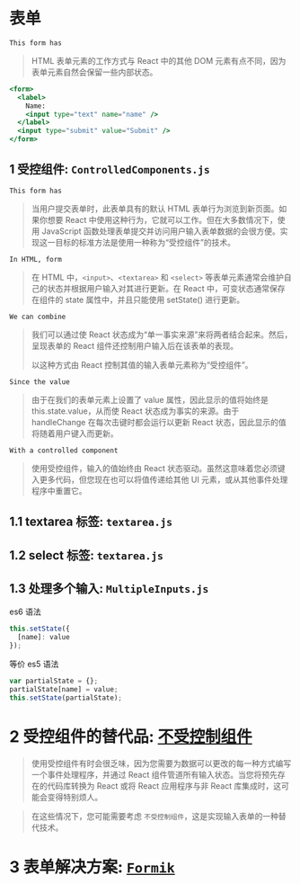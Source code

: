# 表单
``This form has``
> HTML 表单元素的工作方式与 React 中的其他 DOM 元素有点不同，因为表单元素自然会保留一些内部状态。
```jsx
<form>
  <label>
    Name:
    <input type="text" name="name" />
  </label>
  <input type="submit" value="Submit" />
</form>
```
## 1 受控组件: ``ControlledComponents.js``

``This form has``
> 当用户提交表单时，此表单具有的默认 HTML 表单行为浏览到新页面。如果你想要 React 中使用这种行为，它就可以工作。但在大多数情况下，使用 JavaScript 函数处理表单提交并访问用户输入表单数据的会很方便。实现这一目标的标准方法是使用一种称为“受控组件”的技术。

``In HTML, form``
>在 HTML 中，``<input>``、``<textarea>`` 和 ``<select>`` 等表单元素通常会维护自己的状态并根据用户输入对其进行更新。在 React 中，可变状态通常保存在组件的 state 属性中，并且只能使用 setState() 进行更新。

``We can combine``
> 我们可以通过使 React 状态成为“单一事实来源”来将两者结合起来。然后，呈现表单的 React 组件还控制用户输入后在该表单的表现。
> 
> 以这种方式由 React 控制其值的输入表单元素称为“受控组件”。

``Since the value``
> 由于在我们的表单元素上设置了 value 属性，因此显示的值将始终是 this.state.value，从而使 React 状态成为事实的来源。由于 handleChange 在每次击键时都会运行以更新 React 状态，因此显示的值将随着用户键入而更新。

``With a controlled component``
> 使用受控组件，输入的值始终由 React 状态驱动。虽然这意味着您必须键入更多代码，但您现在也可以将值传递给其他 UI 元素，或从其他事件处理程序中重置它。
## 1.1 textarea 标签: ``textarea.js``

## 1.2 select 标签: ``textarea.js``

## 1.3 处理多个输入: ``MultipleInputs.js``

es6 语法

```js
this.setState({
  [name]: value
});
```

等价 es5 语法

```jsx
var partialState = {};
partialState[name] = value;
this.setState(partialState);
```
# 2 受控组件的替代品:  [不受控制组件](https://reactjs.org/docs/uncontrolled-components.html)

> 使用受控组件有时会很乏味，因为您需要为数据可以更改的每一种方式编写一个事件处理程序，并通过 React 组件管道所有输入状态。当您将预先存在的代码库转换为 React 或将 React 应用程序与非 React 库集成时，这可能会变得特别烦人。

>在这些情况下，您可能需要考虑 ``不受控制组件``，这是实现输入表单的一种替代技术。



# 3 表单解决方案: [``Formik``](https://formik.org/docs/overview)

